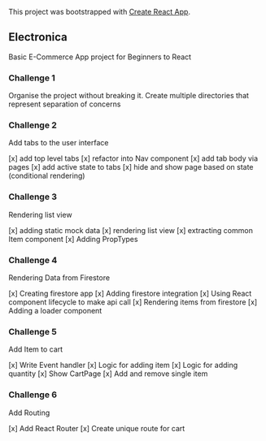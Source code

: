 This project was bootstrapped with [Create React App](https://github.com/facebookincubator/create-react-app).

## Electronica

Basic E-Commerce App project for Beginners to React

### Challenge 1

Organise the project without breaking it.
Create multiple directories that represent separation of concerns

### Challenge 2

Add tabs to the user interface

[x] add top level tabs
[x] refactor into Nav component
[x] add tab body via pages
[x] add active state to tabs
[x] hide and show page based on state (conditional rendering)

### Challenge 3

Rendering list view

[x] adding static mock data
[x] rendering list view
[x] extracting common Item component
[x] Adding PropTypes

### Challenge 4

Rendering Data from Firestore

[x] Creating firestore app
[x] Adding firestore integration
[x] Using React component lifecycle to make api call
[x] Rendering items from firestore
[x] Adding a loader component


### Challenge 5

Add Item to cart

[x] Write Event handler
[x] Logic for adding item
[x] Logic for adding quantity
[x] Show CartPage
[x] Add and remove single item

### Challenge 6

Add Routing

[x] Add React Router
[x] Create unique route for cart